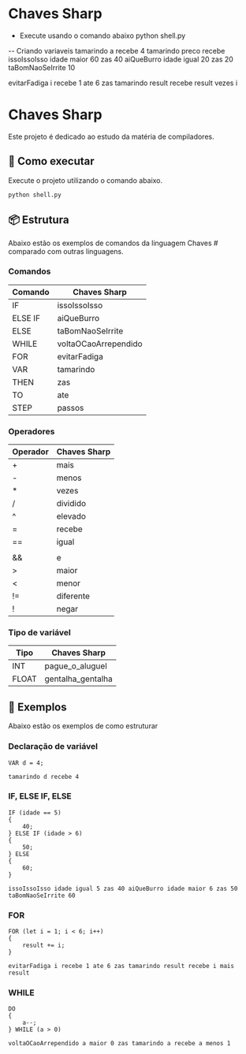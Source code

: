 # Chaves Sharp

- Execute usando o comando abaixo
python shell.py


-- Criando variaveis 
tamarindo a recebe 4
tamarindo preco recebe issoIssoIsso idade maior 60 zas 40 aiQueBurro idade igual 20 zas 20 taBomNaoSeIrrite 10

evitarFadiga i recebe 1 ate 6 zas tamarindo result recebe result vezes i

# Chaves Sharp

Este projeto é dedicado ao estudo da matéria de compiladores.

## 🚀 Como executar

Execute o projeto utilizando o comando abaixo.

```
python shell.py
```

## 📦 Estrutura

Abaixo estão os exemplos de comandos da linguagem Chaves # comparado com outras linguagens.

### Comandos

| Comando       | Chaves Sharp           |
| ------------- | ---------------------- |
| IF            | issoIssoIsso           |
| ELSE IF       | aiQueBurro             |
| ELSE          | taBomNaoSeIrrite       |
| WHILE         | voltaOCaoArrependido   |
| FOR           | evitarFadiga           |
| VAR           | tamarindo              |
| THEN          | zas                    |
| TO            | ate                    |
| STEP          | passos                 |

### Operadores

| Operador | Chaves Sharp |
| -------- | -------------|
| +        | mais         |
| -        | menos        |
| *        | vezes        |
| /        | dividido     |
| ^        | elevado      |
| =        | recebe       |
| ==       | igual        |
| ||       | ou           |
| &&       | e            |
| >        | maior        |
| <        | menor        |
| !=       | diferente    |
| !        | negar        |

### Tipo de variável 

| Tipo       | Chaves Sharp      |
| ---------- | ----------------- |
| INT        | pague_o_aluguel   |
| FLOAT      | gentalha_gentalha |

## 📄 Exemplos
Abaixo estão os exemplos de como estruturar

### Declaração de variável

```
VAR d = 4;
```
```
tamarindo d recebe 4
```

### IF, ELSE IF, ELSE
```
IF (idade == 5)
{
    40;
} ELSE IF (idade > 6)
{
    50;
} ELSE
{
    60;
}
```
```
issoIssoIsso idade igual 5 zas 40 aiQueBurro idade maior 6 zas 50 taBomNaoSeIrrite 60
```

### FOR
```
FOR (let i = 1; i < 6; i++)
{
    result += i;
}
```
```
evitarFadiga i recebe 1 ate 6 zas tamarindo result recebe i mais result
```

### WHILE
```
DO 
{
    a--;
} WHILE (a > 0)
```
```
voltaOCaoArrependido a maior 0 zas tamarindo a recebe a menos 1
```
